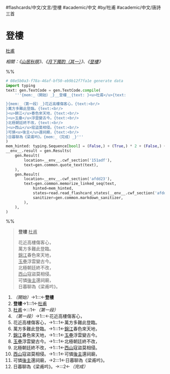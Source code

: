 #flashcards/中文/文言/登樓 #academic/中文 #by/杜甫 #academic/中文/唐詩三首

# 登樓
<u>杜甫</u>

_相關：《[山居秋暝](山居秋暝.md)》、《[月下獨酌（其一）](月下獨酌（其一）.md)》、《[登樓](登樓.md)》_

%%
```Python
# 08e5b0a3-f78a-46af-bf50-eb9b12f7fa1e generate data
import typing
text: gen.TextCode = gen.TextCode.compile(
	'''{mem:_（開始）_}__登樓__{text: }<u>杜甫</u>{text:

}{mem:_（第一段）_}花近高樓傷客心，{text:<br/>
}萬方多難此登臨。{text:<br/>
}<u>錦江</u>春色來天地，{text:<br/>
}<u>玉壘</u>浮雲變古今。{text:<br/>
}北極朝廷終不改，{text:<br/>
}<u>西山</u>寇盜莫相侵。{text:<br/>
}可憐<u>後主</u>還祠廟，{text:<br/>
}日暮聊為《梁甫吟》。{mem:_（完成）_}'''
)
mem_hinted: typing.Sequence[bool] = (False,) + (True,) * 2 + (False,) + (True,) * 8 + (False,)
__env__.result = gen.Results(
	gen.Result(
		location=__env__.cwf_section('151adf'),
		text=gen.common.quote_text(text),
	),
	gen.Result(
		location=__env__.cwf_section('afdd23'),
		text=gen.common.memorize_linked_seq(text,
			hinted=mem_hinted,
			states=read.read_flashcard_states(__env__.cwf_section('afdd23')),
			sanitizer=gen.common.markdown_sanitizer,
		),
	),
)
```
%%

<!--08e5b0a3-f78a-46af-bf50-eb9b12f7fa1e generate section="151adf"--><!-- The following content is generated at 2022-11-05T00:24:58.864870+08:00. Any edits will be overridden! -->

> __登樓__ <u>杜甫</u>
>
> 花近高樓傷客心，<br/>
> 萬方多難此登臨。<br/>
> <u>錦江</u>春色來天地，<br/>
> <u>玉壘</u>浮雲變古今。<br/>
> 北極朝廷終不改，<br/>
> <u>西山</u>寇盜莫相侵。<br/>
> 可憐<u>後主</u>還祠廟，<br/>
> 日暮聊為《梁甫吟》。

<!--/08e5b0a3-f78a-46af-bf50-eb9b12f7fa1e-->

<!--08e5b0a3-f78a-46af-bf50-eb9b12f7fa1e generate section="afdd23"--><!-- The following content is generated at 2022-11-05T00:24:58.878874+08:00. Any edits will be overridden! -->

1. _（開始）_→1:::←__登樓__ <!--SR:!2023-02-06,79,290!2023-01-30,73,290-->
2. __登樓__→1:::1←<u>杜甫</u> <!--SR:!2023-01-30,63,250!2023-02-04,66,250-->
3. <u>杜甫</u>→:::1←_（第一段）_ <!--SR:!2023-07-05,193,310!2023-01-17,46,230-->
4. _（第一段）_→1:::←花近高樓傷客心， <!--SR:!2023-01-03,47,250!2023-05-30,165,310-->
5. 花近高樓傷客心，→1:::1←萬方多難此登臨。 <!--SR:!2023-02-10,71,250!2023-02-03,66,250-->
6. 萬方多難此登臨。→1:::1←<u>錦江</u>春色來天地， <!--SR:!2023-03-03,78,230!2023-03-12,86,250-->
7. <u>錦江</u>春色來天地，→1:::1←<u>玉壘</u>浮雲變古今。 <!--SR:!2023-02-02,55,230!2023-03-09,69,210-->
8. <u>玉壘</u>浮雲變古今。→1:::1←北極朝廷終不改， <!--SR:!2023-01-31,64,250!2023-02-12,61,230-->
9. 北極朝廷終不改，→1:::1←<u>西山</u>寇盜莫相侵。 <!--SR:!2023-04-11,102,250!2023-02-13,73,250-->
10. <u>西山</u>寇盜莫相侵。→1:::1←可憐<u>後主</u>還祠廟， <!--SR:!2023-01-25,58,250!2023-02-12,63,230-->
11. 可憐<u>後主</u>還祠廟，→2:::1←日暮聊為《梁甫吟》。 <!--SR:!2023-04-23,114,250!2023-02-20,68,230-->
12. 日暮聊為《梁甫吟》。→:::2←_（完成）_ <!--SR:!2023-05-30,151,290!2023-02-05,58,230-->

<!--/08e5b0a3-f78a-46af-bf50-eb9b12f7fa1e-->
